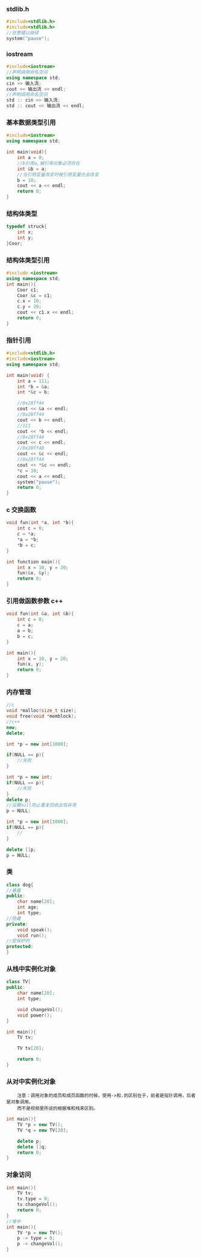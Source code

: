 ### stdlib.h

```c++
#include<stdlib.h>
#include<stdlib.h>
//任意键以继续
system("pause");
```

### iostream
```c++
#include<iostream>
//声明调用命名空间
using namespace std;
cin >> 输入流;
cout << 输出流 << endl;
//声明调用命名空间
std :: cin >> 输入流;
std :: cout << 输出流 << endl;
```

### 基本数据类型引用

```c++
#include<iostream>
using namespace std;

int main(void){
	int a = 0;
	//b引用a,被引用对象必须存在
	int &b = a; 
	//当引用变量改变时被引用变量也会改变
	b = 10;
	cout << a << endl;
	return 0;
}
```
### 结构体类型

```c++
typedef struck{
	int x;
	int y;
}Coor;
```
### 结构体类型引用

```c++
#include <iostream>
using namespace std;
int main(){
	Coor c1;
	Coor &c = c1;
	c.x = 10;
	c.y = 20;
	cout << c1.x << endl;
	return 0;
}
```
### 指针引用
```c++
#include<stdlib.h>
#include<iostream>
using namespace std;

int main(void) {
	int a = 111;
	int *b = &a;
	int *&c = b;

	//0x28ff44
	cout << &a << endl;
	//0x28ff44
	cout << b << endl;
	//111
	cout << *b << endl;
	//0x28ff44
	cout << c << endl;
	//0x28ff40
	cout << &c << endl;
	//0x28ff44
	cout << *&c << endl;
	*c = 10;
	cout << a << endl;
	system("pause");
	return 0;
}
```
### c 交换函数

```c
void fun(int *a, int *b){
	int c = 0;
	c = *a;
	*a = *b;
	*b = c;
}

int function main(){
	int x = 10, y = 20;
	fun(&x, &y);
	return 0;
}
```

### 引用做函数参数 c++
```c++
void fun(int &a, int &b){
	int c = 0;
	c = a;
	a = b;
	b = c;
}

int main(){
	int x = 10, y = 20;
	fun(x, y);
	return 0;
}
```
### 内存管理
```c++
//c
void *malloc(size_t size);
void free(void *memblock);
//c++
new;
delete;

int *p = new int[1000];

if(NULL == p){
	//失败
}

int *p = new int;
if(NULL == p){
	//失败
}
delete p;
//设置null防止重复回收出现异常
p = NULL;

int *p = new int[1000];
if(NULL == p){
	//
}

delete []p;
p = NULL;
```
### 类
```c++
class dog{
//暴露
public:
	char name[20];
	int age;
	int type;
//隐藏
private:
	void speak();
	void run();
//受保护的
protected:
}
```
### 从栈中实例化对象
```c++
class TV{
public:
	char name[20];
	int type;

	void changeVol();
	void power();
}

int main(){
	TV tv;

	TV tv[20];

	return 0;
}
```
### 从对中实例化对象

		注意：调用对象的成员和成员函数的时候，使用->和.的区别在于，前者是指针调用，后者是对象调用。
		而不是视频里所说的根据堆和栈来区别。
```c++
int main(){
	TV *p = new TV();
	TV *q = new TV[20];

	delete p;
	delete []q;
	return 0;
}
```

### 对象访问
```c++
int main(){
	TV tv;
	tv.type = 0;
	tv.changeVol();
	return 0;
}
//堆中
int main(){
	TV *p = new TV();
	p -> type = 0;
	p -> changeVol();
}
```